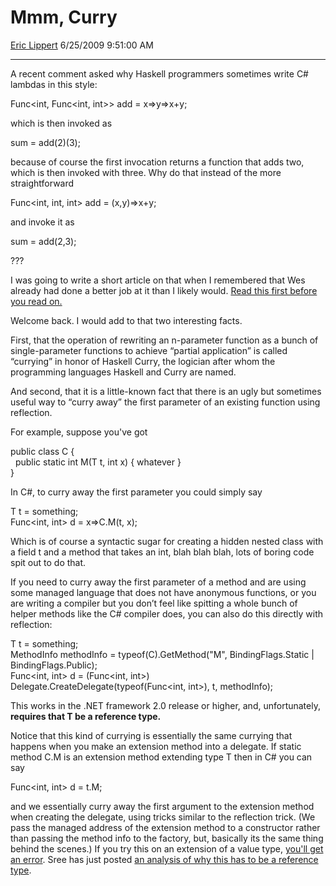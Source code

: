 <div id="page">

# Mmm, Curry

[Eric Lippert](https://social.msdn.microsoft.com/profile/Eric%20Lippert) 6/25/2009 9:51:00 AM

-----

<div id="content">

<div class="mine">

A recent comment asked why Haskell programmers sometimes write C\# lambdas in this style:

<span class="code"> </span>

Func\<int, Func\<int, int\>\> add = x=\>y=\>x+y;

which is then invoked as

<span class="code"> </span>

sum = add(2)(3);

because of course the first invocation returns a function that adds two, which is then invoked with three. Why do that instead of the more straightforward

<span class="code"> </span>

Func\<int, int, int\> add = (x,y)=\>x+y;

and invoke it as

<span class="code"> </span>

sum = add(2,3);

???

I was going to write a short article on that when I remembered that Wes already had done a better job at it than I likely would. [Read this first before you read on.](http://blogs.msdn.com/wesdyer/archive/2007/01/29/currying-and-partial-function-application.aspx)

Welcome back. I would add to that two interesting facts.

First, that the operation of rewriting an n-parameter function as a bunch of single-parameter functions to achieve “partial application” is called “currying” in honor of Haskell Curry, the logician after whom the programming languages Haskell and Curry are named.

And second, that it is a little-known fact that there is an ugly but sometimes useful way to “curry away” the first parameter of an existing function using reflection.

For example, suppose you've got

<span class="code"> </span>

public class C {  
  public static int M(T t, int x) { whatever }  
}

In C\#, to curry away the first parameter you could simply say

<span class="code"> </span>

T t = something;  
Func\<int, int\> d = x=\>C.M(t, x);

Which is of course a syntactic sugar for creating a hidden nested class with a field t and a method that takes an int, blah blah blah, lots of boring code spit out to do that.

If you need to curry away the first parameter of a method and are using some managed language that does not have anonymous functions, or you are writing a compiler but you don’t feel like spitting a whole bunch of helper methods like the C\# compiler does, you can also do this directly with reflection:

<span class="code"> </span>

T t = something;  
MethodInfo methodInfo = typeof(C).GetMethod("M", BindingFlags.Static | BindingFlags.Public);  
Func\<int, int\> d = (Func\<int, int\>) Delegate.CreateDelegate(typeof(Func\<int, int\>), t, methodInfo);

This works in the .NET framework 2.0 release or higher, and, unfortunately, **requires that T be a reference type.**

Notice that this kind of currying is essentially the same currying that happens when you make an extension method into a delegate. If static method C.M is an extension method extending type T then in C\# you can say

Func\<int, int\> d = t.M;

and we essentially curry away the first argument to the extension method when creating the delegate, using tricks similar to the reflection trick. (We pass the managed address of the extension method to a constructor rather than passing the method info to the factory, but, basically its the same thing behind the scenes.) If you try this on an extension of a value type, [you'll get an error](http://stackoverflow.com/questions/1016033/extension-methods-defined-on-value-types-cannot-be-used-to-create-delegates-why). Sree has just posted [an analysis of why this has to be a reference type](http://blogs.msdn.com/sreekarc/archive/2009/06/25/why-can-t-extension-methods-on-value-type-be-curried.aspx).

</div>

</div>

</div>

